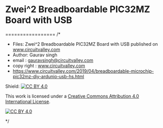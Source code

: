 # Zwei^2 Breadboardable PIC32MZ Board with USB
=================
/* 
 * Files: Zwei^2 Breadboardable PIC32MZ Board with USB published on www.circuitvalley.com
 * Author: Gaurav singh
 * email : gauravsingh@circuitvalley.com
 * copy right : www.circuitvalley.com 
 * https://www.circuitvalley.com/2019/04/breadboardable-microchip-pic32mz-diy-ardunio-usb-hs.html

Shield: [![CC BY 4.0][cc-by-shield]][cc-by]

This work is licensed under a [Creative Commons Attribution 4.0 International
License][cc-by].

[![CC BY 4.0][cc-by-image]][cc-by]

[cc-by]: http://creativecommons.org/licenses/by/4.0/
[cc-by-image]: https://i.creativecommons.org/l/by/4.0/88x31.png
[cc-by-shield]: https://img.shields.io/badge/License-CC%20BY%204.0-lightgrey.svg

 */
